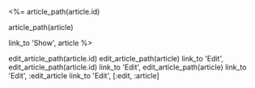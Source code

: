 <%= 
article_path(article.id)

article_path(article)

link_to 'Show', article
%>  

edit_article_path(article.id)
edit_article_path(article)
link_to 'Edit', edit_article_path(article.id)
link_to 'Edit', edit_article_path(article)
link_to 'Edit', :edit_article
link_to 'Edit', [:edit, :article]

